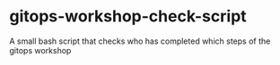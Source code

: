 # gitops-workshop-check-script
A small bash script that checks who has completed which steps of the gitops workshop
